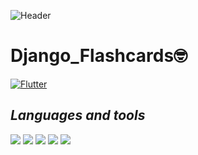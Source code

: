 ![Header](https://thumbs.gfycat.com/AromaticMemorableAnemonecrab-max-1mb.gif)

# Django_Flashcards:nerd_face:
[![Flutter](https://img.shields.io/badge/-Flashcards-000000?style=for-the-badge&)](https://webgame198890201.herokuapp.com/)

## *Languages and tools*

![](https://img.shields.io/static/v1?label=&message=PYTHON&color=black&style=for-the-badge&logo=python&logoColor=yellow)
![](https://img.shields.io/static/v1?label=&message=DJANGO&color=black&style=for-the-badge&logo=Django&logoColor=green)
![](https://img.shields.io/static/v1?label=&message=PosgreSQL&color=black&style=for-the-badge&logo=Postgresql&logoColor=3399ff)
![](https://img.shields.io/static/v1?label=&message=SQLITE&color=black&style=for-the-badge&logo=SQLITE&logoColor=red)
![](https://img.shields.io/static/v1?label=&message=Docker&color=black&style=for-the-badge&logo=Docker)

